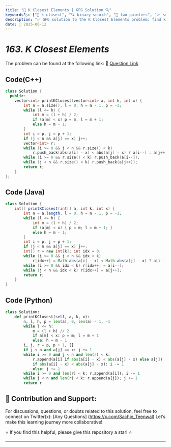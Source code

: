 ```yaml
---
title: "🎯 K Closest Elements | GFG Solution 🔍"
keywords🏷️: ["🎯 k closest", "🔍 binary search", "📍 two pointers", "📈 sorted array", "📘 GFG", "🏁 competitive programming", "📚 DSA"]
description: "✅ GFG solution to the K Closest Elements problem: find k closest elements to target x in sorted array using binary search and two pointers. 🚀"
date: 📅 2025-06-12
---
```


# *163. K Closest Elements*

The problem can be found at the following link: 🔗 [Question Link](https://www.geeksforgeeks.org/problems/k-closest-elements3619/1)


## Code(C++)
```cpp
class Solution {
  public:
    vector<int> printKClosest(vector<int> a, int k, int x) {
        int n = a.size(), l = 0, h = n - 1, p = -1;
        while (l <= h) {
            int m = (l + h) / 2;
            if (a[m] < x) p = m, l = m + 1;
            else h = m - 1;
        }
        int i = p, j = p + 1;
        if (j < n && a[j] == x) j++;
        vector<int> r;
        while (i >= 0 && j < n && r.size() < k)
            r.push_back(abs(a[i] - x) < abs(a[j] - x) ? a[i--] : a[j++]);
        while (i >= 0 && r.size() < k) r.push_back(a[i--]);
        while (j < n && r.size() < k) r.push_back(a[j++]);
        return r;
    }
};
```

## Code (Java)

```java
class Solution {
    int[] printKClosest(int[] a, int k, int x) {
        int n = a.length, l = 0, h = n - 1, p = -1;
        while (l <= h) {
            int m = (l + h) / 2;
            if (a[m] < x) { p = m; l = m + 1; }
            else h = m - 1;
        }
        int i = p, j = p + 1;
        if (j < n && a[j] == x) j++;
        int[] r = new int[k]; int idx = 0;
        while (i >= 0 && j < n && idx < k)
            r[idx++] = Math.abs(a[i] - x) < Math.abs(a[j] - x) ? a[i--] : a[j++];
        while (i >= 0 && idx < k) r[idx++] = a[i--];
        while (j < n && idx < k) r[idx++] = a[j++];
        return r;
    }
}
```

## Code (Python)

```python
class Solution:
    def printKClosest(self, a, k, x):
        n, l, h, p = len(a), 0, len(a) - 1, -1
        while l <= h:
            m = (l + h) // 2
            if a[m] < x: p = m; l = m + 1
            else: h = m - 1
        i, j, r = p, p + 1, []
        if j < n and a[j] == x: j += 1
        while i >= 0 and j < n and len(r) < k:
            r.append(a[i] if abs(a[i] - x) < abs(a[j] - x) else a[j])
            if abs(a[i] - x) < abs(a[j] - x): i -= 1
            else: j += 1
        while i >= 0 and len(r) < k: r.append(a[i]); i -= 1
        while j < n and len(r) < k: r.append(a[j]); j += 1
        return r
```



## 🎯 **Contribution and Support:**

For discussions, questions, or doubts related to this solution, feel free to connect on Twitter(x): [Any Questions] (https://x.com/Sachin_Teenwal) Let’s make this learning journey more collaborative!

⭐ If you find this helpful, please give this repository a star! ⭐

---
